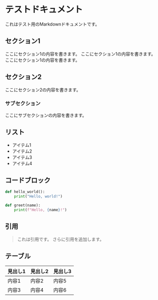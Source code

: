 # テストドキュメント

これはテスト用のMarkdownドキュメントです。

## セクション1

ここにセクション1の内容を書きます。
ここにセクション1の内容を書きます。
ここにセクション1の内容を書きます。

## セクション2

ここにセクション2の内容を書きます。

### サブセクション

ここにサブセクションの内容を書きます。

## リスト

- アイテム1
- アイテム2
- アイテム3
- アイテム4

## コードブロック

```python
def hello_world():
    print("Hello, world!")

def greet(name):
    print(f"Hello, {name}!")
```

## 引用

> これは引用です。
> さらに引用を追加します。

## テーブル

| 見出し1 | 見出し2 | 見出し3 |
| ------- | ------- | ------- |
| 内容1   | 内容2   | 内容5   |
| 内容3   | 内容4   | 内容6   |
